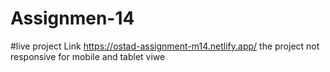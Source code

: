 # Assignmen-14

#live project Link 
https://ostad-assignment-m14.netlify.app/
the project not responsive for mobile and tablet viwe 

